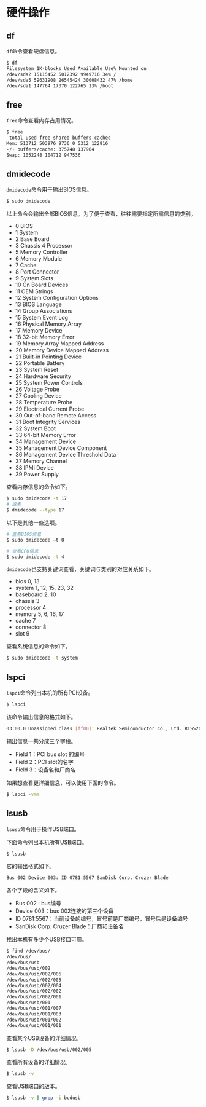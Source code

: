 # 硬件操作

## df

`df`命令查看硬盘信息。

```bash
$ df
Filesystem 1K-blocks Used Available Use% Mounted on
/dev/sda2 15115452 5012392 9949716 34% /
/dev/sda5 59631908 26545424 30008432 47% /home
/dev/sda1 147764 17370 122765 13% /boot
```

## free

`free`命令查看内存占用情况。

```bash
$ free
 total used free shared buffers cached
Mem: 513712 503976 9736 0 5312 122916
-/+ buffers/cache: 375748 137964
Swap: 1052248 104712 947536
```

## dmidecode

`dmidecode`命令用于输出BIOS信息。

```bash
$ sudo dmidecode
```

以上命令会输出全部BIOS信息。为了便于查看，往往需要指定所需信息的类别。

- 0 BIOS
- 1 System
- 2 Base Board
- 3 Chassis 4 Processor
- 5 Memory Controller
- 6 Memory Module
- 7 Cache
- 8 Port Connector
- 9 System Slots
- 10 On Board Devices
- 11 OEM Strings
- 12 System Configuration Options
- 13 BIOS Language
- 14 Group Associations
- 15 System Event Log
- 16 Physical Memory Array
- 17 Memory Device
- 18 32-bit Memory Error
- 19 Memory Array Mapped Address
- 20 Memory Device Mapped Address
- 21 Built-in Pointing Device
- 22 Portable Battery
- 23 System Reset
- 24 Hardware Security
- 25 System Power Controls
- 26 Voltage Probe
- 27 Cooling Device
- 28 Temperature Probe
- 29 Electrical Current Probe
- 30 Out-of-band Remote Access
- 31 Boot Integrity Services
- 32 System Boot
- 33 64-bit Memory Error
- 34 Management Device
- 35 Management Device Component
- 36 Management Device Threshold Data
- 37 Memory Channel
- 38 IPMI Device
- 39 Power Supply

查看内存信息的命令如下。

```bash
$ sudo dmidecode -t 17
# 或者
$ dmidecode --type 17
```

以下是其他一些选项。

```bash
# 查看BIOS信息
$ sudo dmidecode –t 0

# 查看CPU信息
$ sudo dmidecode -t 4
```

`dmidecode`也支持关键词查看，关键词与类别的对应关系如下。

- bios 0, 13
- system 1, 12, 15, 23, 32
- baseboard 2, 10
- chassis 3
- processor 4
- memory 5, 6, 16, 17
- cache 7
- connector 8
- slot 9

查看系统信息的命令如下。

```bash
$ sudo dmidecode -t system
```

## lspci

`lspci`命令列出本机的所有PCI设备。

```bash
$ lspci
```

该命令输出信息的格式如下。

```bash
03:00.0 Unassigned class [ff00]: Realtek Semiconductor Co., Ltd. RTS5209 PCI Express Card Reader (rev 01)
```

输出信息一共分成三个字段。

- Field 1：PCI bus slot 的编号
- Field 2：PCI slot的名字
- Field 3：设备名和厂商名

如果想查看更详细信息，可以使用下面的命令。

```bash
$ lspci -vmm
```

## lsusb

`lsusb`命令用于操作USB端口。

下面命令列出本机所有USB端口。

```bash
$ lsusb
```

它的输出格式如下。

```bash
Bus 002 Device 003: ID 0781:5567 SanDisk Corp. Cruzer Blade
```

各个字段的含义如下。

- Bus 002 : bus编号
- Device 003：bus 002连接的第三个设备
- ID 0781:5567：当前设备的编号，冒号前是厂商编号，冒号后是设备编号
- SanDisk Corp. Cruzer Blade：厂商和设备名

找出本机有多少个USB接口可用。

```bash
$ find /dev/bus/
/dev/bus/
/dev/bus/usb
/dev/bus/usb/002
/dev/bus/usb/002/006
/dev/bus/usb/002/005
/dev/bus/usb/002/004
/dev/bus/usb/002/002
/dev/bus/usb/002/001
/dev/bus/usb/001
/dev/bus/usb/001/007
/dev/bus/usb/001/003
/dev/bus/usb/001/002
/dev/bus/usb/001/001
```

查看某个USB设备的详细情况。

```bash
$ lsusb -D /dev/bus/usb/002/005
```

查看所有设备的详细情况。

```bash
$ lsusb -v
```

查看USB端口的版本。

```bash
$ lsusb -v | grep -i bcdusb
```
